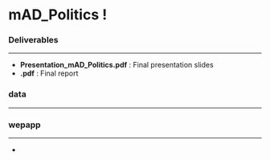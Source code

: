 # mAD_Politics ! #




### Deliverables
---
* **Presentation_mAD_Politics.pdf** : Final presentation slides
* **.pdf** : Final report 

### data
---


### wepapp
---
* 
